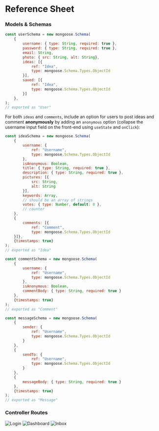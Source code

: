 # Reference Sheet

### Models & Schemas

```js
const userSchema = new mongoose.Schema(
    {
        username: { type: String, required: true },
        password: { type: String, required: true },
        email: String,
        photo: { src: String, alt: String},
        ideas: [{
            ref: "Idea",
            type: mongoose.Schema.Types.ObjectId
        }],
        saved: [{
            ref: "Idea",
            type: mongoose.Schema.Types.ObjectId
        }]
    },
);  
// exported as "User"  
```

For both `ideas` and `comments`, include an option for users to post ideas and comment **anonymously** by adding an `anonymous` option (collapse the username input field on the front-end using `useState` and `onClick`):

```js
const ideaSchema = new mongoose.Schema(
    {
        username: {
            ref: "Username",
            type: mongoose.Schema.Types.ObjectId
        },
        isAnonymous: Boolean,
        title: { type: String, required: true },
        description: { type: String, required: true },
        pictures: [{
            src: String,
            alt: String
        }],
        keywords: Array,
        // should be an array of strings
        votes: { type: Number, default: 0 },
        // counter
    },
    {
        comments: [{
            ref: "Comment",
            type: mongoose.Schema.Types.ObjectId
    }]},
    {timestamps: true}
);
// exported as "Idea"
```

```js
const commentSchema = new mongoose.Schema(
    {
        username: {
            ref: "Username",
            type: mongoose.Schema.Types.ObjectId
        },
        isAnonymous: Boolean,
        commentBody: { type: String, required: true }
    },
    {timestamps: true}
);
// exported as "Comment"
```

```js
const messageSchema = new mongoose.Schema(
    {
        sender: {
            ref: "Username",
            type: mongoose.Schema.Types.ObjectId
        }
    },
    {
        sendTo: {
            ref: "Username",
            type: mongoose.Schema.Types.ObjectId
        }
    },
    {
        messageBody: { type: String, required: true }
    },
    {timestamps: true}
);
// exported as "Message"
```

### Controller Routes
<!-- 
## (Tables below will be modified to match routes in illustration) -->

![Login](https://i.imgur.com/qg3OONT.png)
![Dashboard](https://i.imgur.com/atYgdDz.png)
![Inbox](https://i.imgur.com/hsCwoNw.png)

<!-- | Type | URL | Model & Description | 
| --- | :---: | :---: |
| POST - Create | **/login** | Create an account |
| GET - Find | **/login** | Find and validate user credentials  |
| GET - FindMany | **/dash/:userId** | Render most recents/popular *(front-end toggle)* |
| POST - Create | **/post** | Create a new post |
| PUT - FindByIdAndUpdate | **/edit/:id** | Edit post *(should include user validation)* |
| GET - FindById | **/comments/:id** | ***Find idea post*** and render all comments |
| DELETE - FindByIdAndDelete | **/** | Delete post *(should include user validation)* |
| PUT - FindByIdAndUpdate | **/:id** | **Up or down-vote** post |
| POST - Create | **/** | Add a new comment |
| DELETE - FindByIdAndDelete| **/** | ***Find comment*** and delete |
| PUT - FindByIdAndUpdate | **/account/:userId** | Change user credentials *(should include user validation)* |
| OTHER | **/** | *Table-template* |

##### Post-MVP:
| Type | URL | Model & Description | 
| --- | :---: | :---: |
| POST - Create | **/message** | Send a message to a user referencing an idea |
| GET - FindMany | **/thread/:senderId** | Gets all messages between two users |
| GET - Find | **/inbox** | Get all messages |
| DELETE - FindByIdAndDelete | **/** | Delete a message in a thread | -->

